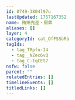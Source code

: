 ```yaml
---
id: 0749-3804l97u
lastUpdated: 1757167352
name: 贿赂鬼差・假葬
aliases: []
layer: 4
categoryId: cat_OfFSSbRb
tagIds:
  - tag_TRpfu-I4
  - tag__NZec6vQ
  - tag_C-tqCEt7
nsfw: false
parent: ""
relatedEntries: []
timelineEvents: []
titledLinks: []
---
```



